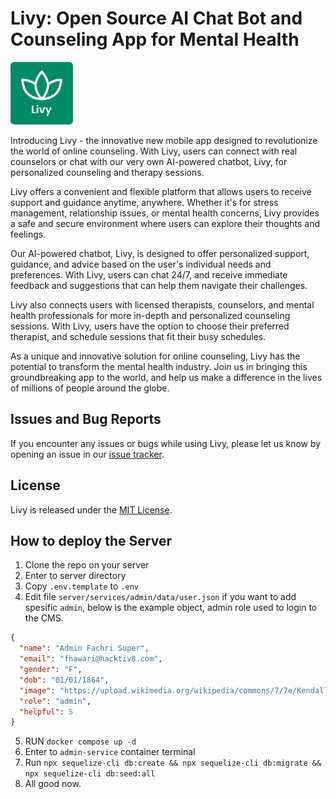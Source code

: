 <p float="left">
  <h1>Livy: Open Source AI Chat Bot and Counseling App for Mental Health</h1>
  <img src="client/client-mobile/assets/Logo.png" width="100" height="100">
</p>


Introducing Livy - the innovative new mobile app designed to revolutionize the world of online counseling. With Livy, users can connect with real counselors or chat with our very own AI-powered chatbot, Livy, for personalized counseling and therapy sessions.

Livy offers a convenient and flexible platform that allows users to receive support and guidance anytime, anywhere. Whether it's for stress management, relationship issues, or mental health concerns, Livy provides a safe and secure environment where users can explore their thoughts and feelings.

Our AI-powered chatbot, Livy, is designed to offer personalized support, guidance, and advice based on the user's individual needs and preferences. With Livy, users can chat 24/7, and receive immediate feedback and suggestions that can help them navigate their challenges.

Livy also connects users with licensed therapists, counselors, and mental health professionals for more in-depth and personalized counseling sessions. With Livy, users have the option to choose their preferred therapist, and schedule sessions that fit their busy schedules.

As a unique and innovative solution for online counseling, Livy has the potential to transform the mental health industry. Join us in bringing this groundbreaking app to the world, and help us make a difference in the lives of millions of people around the globe.


## Issues and Bug Reports

If you encounter any issues or bugs while using Livy, please let us know by opening an issue in our [issue tracker](https://github.com/h8-hackathon/livy/issues).

## License

Livy is released under the [MIT License](LICENSE).


## How to deploy the Server

1. Clone the repo on your server
2. Enter to server directory
3. Copy `.env.template` to `.env`
4. Edit file `server/services/admin/data/user.json` if you want to add spesific `admin`, below is the example object, admin role used to login to the CMS.

  ```json
  {
    "name": "Admin Fachri Super",
    "email": "fhawari@hacktiv8.com",
    "gender": "F",
    "dob": "01/01/1864",
    "image": "https://upload.wikimedia.org/wikipedia/commons/7/7e/Kendall_Jenner_at_Met_Gala_2021_5.jpg",
    "role": "admin",
    "helpful": 5
  }
  ```

5. RUN `docker compose up -d`
6. Enter to `admin-service` container terminal
7. Run `npx sequelize-cli db:create && npx sequelize-cli db:migrate && npx sequelize-cli db:seed:all`
8. All good now.
